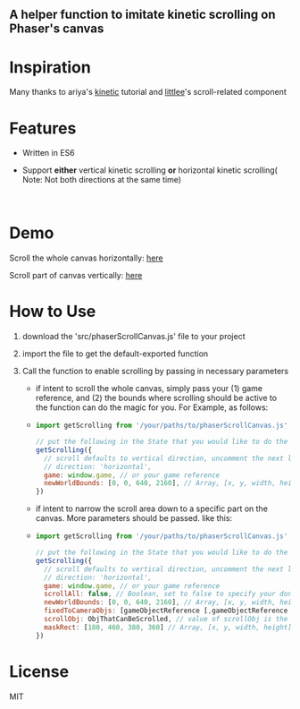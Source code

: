 ## A helper function to imitate kinetic scrolling on Phaser's canvas



# Inspiration

Many thanks to ariya's [kinetic](https://github.com/ariya/kinetic/) tutorial and [littlee](https://github.com/littlee)'s scroll-related component



# Features

- Written in ES6

- Support **either** vertical kinetic scrolling **or** horizontal kinetic scrolling( Note: Not both directions at the same time)

  ​

# Demo

Scroll the whole canvas horizontally:  [here](https://codepen.io/huan555/full/BVmZbQ/)

Scroll part of canvas vertically:  [here](https://codepen.io/huan555/full/LrOjNP/)



# How to Use

1. download the 'src/phaserScrollCanvas.js' file to your project

2. import the file to get the default-exported function

3. Call the function to enable scrolling by passing in necessary parameters

   - if intent to scroll the whole canvas, simply pass your (1) game reference, and (2) the bounds where scrolling should be active to the function can do the magic for you. For Example, as follows:

   - ```javascript
     import getScrolling from '/your/paths/to/phaserScrollCanvas.js'

     // put the following in the State that you would like to do the scroll
     getScrolling({
       // scroll defaults to vertical direction, uncomment the next line if you want to scroll horizontally  
       // direction: 'horizontal', 
       game: window.game, // or your game reference
       newWorldBounds: [0, 0, 640, 2160], // Array, [x, y, width, height], to resets the World bounds. In this case, it specifies the scrollable bounds. Usually the width and height are determined by the widest and highest object you want to display.
     })

     ```

   - if intent to narrow the scroll area down to a specific part on the canvas. More parameters should be passed. like this:

   - ```javascript
     import getScrolling from '/your/paths/to/phaserScrollCanvas.js'

     // put the following in the State that you would like to do the scroll
     getScrolling({
       // scroll defaults to vertical direction, uncomment the next line if you want to scroll horizontally  
       // direction: 'horizontal', 
       game: window.game, // or your game reference
       scrollAll: false, // Boolean, set to false to specify your don't want the whole canvas to scroll. Default to true.
       newWorldBounds: [0, 0, 640, 2160], // Array, [x, y, width, height], to reset the World bounds. Make sure this new world bounds cover your target scrolling area.
       fixedToCameraObjs: [gameObjectReference [,gameObjectReference [,...]]], // an array whose items are the game objects that your want them to stay put while scrolling. Default value is null.
       scrollObj: ObjThatCanBeScrolled, // value of scrollObj is the game object's reference that you intent to perform the scroll
       maskRect: [180, 460, 380, 360] // Array, [x, y, width, height], to specify the view area of your scrollObj
     })
     ```



# License

MIT
